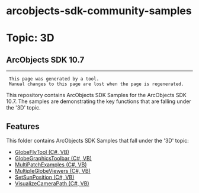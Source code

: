 # arcobjects-sdk-community-samples 
# Topic: 3D
## ArcObjects SDK 10.7  

----------
     This page was generated by a tool.
     Manual changes to this page are lost when the page is regenerated.

This repository contains ArcObjects SDK Samples for the ArcObjects SDK 10.7.  The samples are demonstrating the key functions that are falling under the '3D' topic.  


## Features

This folder contains ArcObjects SDK Samples that fall under the '3D' topic:

* [GlobeFlyTool (C#, VB)](../../../../tree/master/Net/3D/GlobeFlyTool)  
* [GlobeGraphicsToolbar (C#, VB)](../../../../tree/master/Net/3D/GlobeGraphicsToolbar)  
* [MultiPatchExamples (C#, VB)](../../../../tree/master/Net/3D/MultiPatchExamples)  
* [MultipleGlobeViewers (C#, VB)](../../../../tree/master/Net/3D/MultipleGlobeViewers)  
* [SetSunPosition (C#, VB)](../../../../tree/master/Net/3D/SetSunPosition)  
* [VisualizeCameraPath (C#, VB)](../../../../tree/master/Net/3D/VisualizeCameraPath)  



